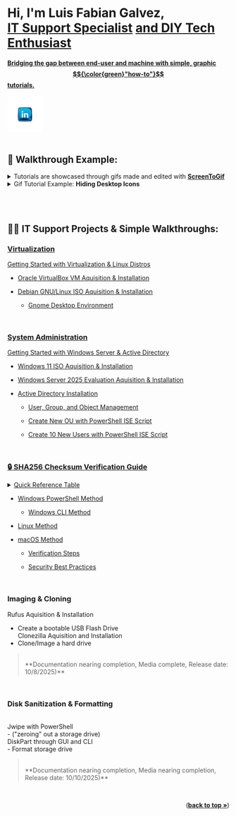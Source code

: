 <!-- Back to top link -->
<a id="readme-top"></a>
<h1>Hi, I'm <b>Luis Fabian Galvez</b>, <br/><a href="https://linkedin.com/in//luisfabian-g/">IT Support Specialist</a> <a href="https://www.github.com/lufagee/">and DIY Tech Enthusiast</h1>

#### Bridging the gap between end-user and machine with simple, graphic $${\color{green}"how-to"}$$ tutorials.  <br/>
<!-- PROJECT LOGO -->
<div align="left">
  <a href="https://www.linkedin.com/in/luisfabian-g/">
    <img src="images/LinkedIn (Custom).png" alt="LinkedIn" width="80" height="80">
  </a>
</div>

<br/>

<h2><b>👯 Walkthrough Example:</b></h2>
<details>
<summary>Tutorials are showcased through gifs made and edited with <a href="https://github.com/NickeManarin/ScreenToGif#--screentogif---screentogifcom"><b>ScreenToGif</b></a></summary>
<ol>ScreenToGif is a free to use, user-friendly application that allows you to turn screen recordings into gifs.</b>
</ol>
</details>

<details>
<summary>Gif Tutorial Example: <b>Hiding Desktop Icons</b></summary>
<ol>
<img src="gifs/ExampleGif.gif" height="60%" width="60%" alt="Example gif"/>
</ol>
<a href="https://github.com/lufagee/Hide-the-Recycle-Bin/blob/main/README.md#colorgreenhide-space-the-space-recycle-space-bin">Walkthrough Example: Hide the Recycle Bin with <b>gpedit.msc</b></a>
</details>

<br/>
<br/>


<br/>
<h2>👨‍💻 IT Support Projects & Simple Walkthroughs:</h2>


<h3><a href="https://github.com/lufagee/Virtualization">Virtualization</a></h3>

[Getting Started with Virtualization & Linux Distros](https://github.com/lufagee/Virtualization/blob/main/README.md#colorhotpinkgetting-space-started-space-with-space-virtualization)
  - [Oracle VirtualBox VM Aquisition & Installation](https://github.com/lufagee/Virtualization?tab=readme-ov-file#oracle-virtualbox-vm-aquisition--installation) 
  
  - [Debian GNU/Linux ISO Aquisition & Installation](https://github.com/lufagee/Virtualization?tab=readme-ov-file#debian-gnulinux-iso-aquisition--installation)
    - [Gnome Desktop Environment](https://github.com/lufagee/Virtualization/edit/main/README.md#gnome-desktop-environment)
<!--  - Kali-Linux (**Documentation complete, Media in progress, Release date: 10/10/2025) -->
<br/>


<h3><a href="https://github.com/lufagee/System-Administration">System Administration</a></h3>

[Getting Started with Windows Server & Active Directory](https://github.com/lufagee/System-Administration/blob/main/README.md#colorhotpinkgetting-space-started-space-with-space-windows-space-server)
  - [Windows 11 ISO Aquisition & Installation](https://github.com/lufagee/System-Administration?tab=readme-ov-file#window-windows-11-iso-aquisition--installation)
  
  - [Windows Server 2025 Evaluation Aquisition & Installation](https://github.com/lufagee/System-Administration?tab=readme-ov-file#file_cabinet-windows-server-2025-iso-aquisition--installation)
  
  - [Active Directory Installation](https://github.com/lufagee/System-Administration?tab=readme-ov-file#card_file_box-active-directory)
    - [User, Group, and Object Management](https://github.com/lufagee/System-Administration?tab=readme-ov-file#user-group-and-object-management)
    
    - [Create New OU with PowerShell ISE Script](https://github.com/lufagee/System-Administration?tab=readme-ov-file#create-new-ou-with-powershell-ise)
    
    - [Create 10 New Users with PowerShell ISE Script](https://github.com/lufagee/System-Administration?tab=readme-ov-file#create-10-new-users-with-powershell-ise)

<br/>



<h3><a href="https://github.com/lufagee/SHA256-Checksum-Verification-Guide/blob/main/README.md#-sha256-checksum-verification-guide">🔒 SHA256 Checksum Verification Guide</a></h3>

<details>
<summary><a href="https://github.com/lufagee/SHA256-Checksum-Verification-Guide?tab=readme-ov-file#-quick-reference-table">Quick Reference Table</a></summary>
<ol><br/>

| Platform               | Command                                           |
| ---------------------- | ------------------------------------------------- |
| **Windows PowerShell** | `Get-FileHash -Path "filePath" -Algorithm SHA256` |
| **Windows CMD**        | `certutil -hashfile "filePath" sha256`            |
| **Linux**              | `sha256sum ~/fileLocation/fileName.fileType`      |
| **macOS**              | `shasum -a 256 ~/fileLocation/fileName.fileType`  |
| **Cross-platform**     | `openssl sha256 ~/fileLocation/fileName.fileType` |
    
</ol>
</details>

- [Windows PowerShell Method](https://github.com/lufagee/SHA256-Checksum-Verification-Guide?tab=readme-ov-file#windows-powershell-method)
  - [Windows CLI Method](https://github.com/lufagee/SHA256-Checksum-Verification-Guide?tab=readme-ov-file#windows-command-prompt-method)
  
- [Linux Method](https://github.com/lufagee/SHA256-Checksum-Verification-Guide?tab=readme-ov-file#linuxmacos-cli-method)

- [macOS Method](https://github.com/lufagee/SHA256-Checksum-Verification-Guide?tab=readme-ov-file#linuxmacos-cli-method)

  - [Verification Steps](https://github.com/lufagee/SHA256-Checksum-Verification-Guide?tab=readme-ov-file#-verification-steps-)
  
  - [Security Best Practices](https://github.com/lufagee/SHA256-Checksum-Verification-Guide?tab=readme-ov-file#%EF%B8%8F-security-best-practices)




<br/>



<h3>Imaging & Cloning</h3>

Rufus Aquisition & Installation<br/>
  - Create a bootable USB Flash Drive<br/>
Clonezilla Aquisition and Installation<br/>
  - Clone/Image a hard drive<br/>
  
> <br/>  
> **Documentation nearing completion, Media complete, Release date: 10/8/2025)**
<br/>




<h3>Disk Sanitization & Formatting</h3><br/>
Jwipe with PowerShell<br/> 
  - ("zeroing" out a storage drive)<br/>
DiskPart through GUI and CLI<br/>
  - Format storage drive<br/>

> <br/>  
> **Documentation nearing completion, Media nearing completion, Release date: 10/10/2025)**
<br/>


<p align="right">(<a href="#readme-top"><strong>back to top »</strong></a>)</p>
